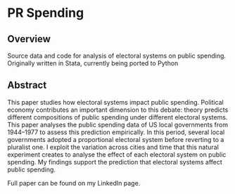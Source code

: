 # PR Spending

## Overview

Source data and code for analysis of electoral systems on public spending.
Originally written in Stata, currently being ported to Python

## Abstract

This paper studies how electoral systems impact public spending. Political economy contributes an important dimension to this debate: theory predicts different compositions of public spending under different electoral systems. This paper analyses the public spending data of US local governments from 1944–1977 to assess this prediction empirically. In this period, several local governments adopted a proportional electoral system before reverting to a pluralist one. I exploit the variation across cities and time that this natural experiment creates to analyse the effect of each electoral system on public spending. My findings support the prediction that electoral systems affect public spending.

Full paper can be found on my LinkedIn page.
